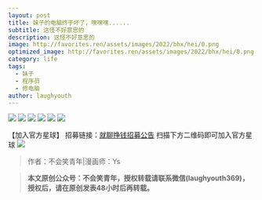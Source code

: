 ```yaml
---
layout: post
title: 妹子的电脑终于坏了，嘿嘿嘿......
subtitle: 这怪不好意思的
description: 这怪不好意思的
image: http://favorites.ren/assets/images/2022/bhx/hei/0.png
optimized_image: http://favorites.ren/assets/images/2022/bhx/hei/0.png
category: life
tags:
  - 妹子
  - 程序员
  - 修电脑
author: laughyouth
---
```


![](http://favorites.ren/assets/images/2022/bhx/hei/1.jpg)
![](http://favorites.ren/assets/images/2022/bhx/hei/2.jpg)
![](http://favorites.ren/assets/images/2022/bhx/hei/3.jpg)
![](http://favorites.ren/assets/images/2022/bhx/hei/4.jpg)
![](http://favorites.ren/assets/images/2022/bhx/hei/5.jpg)
![](http://favorites.ren/assets/images/2022/bhx/hei/6.jpg)


【加入官方星球】
招募链接：[就聊挣钱招募公告](https://mp.weixin.qq.com/s/bscD8BoVk4ZUv9TJL1iK2A)
扫描下方二维码即可加入官方星球
![](http://favorites.ren/assets/images/2022/bhx/hei/7.png)

>作者：不会笑青年|漫画师：Ys

>**本文原创公众号：不会笑青年，授权转载请联系微信(laughyouth369)，授权后，请在原创发表48小时后再转载。**